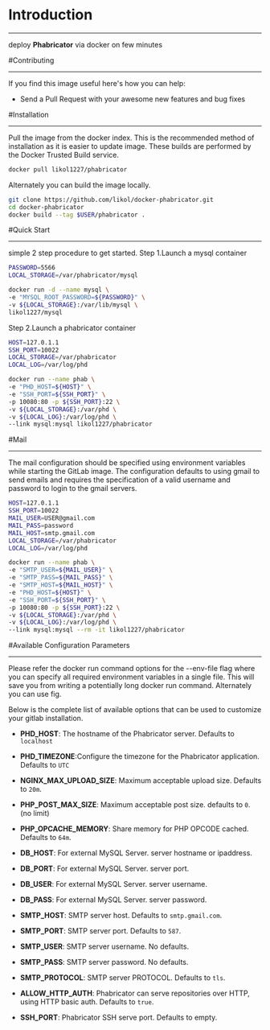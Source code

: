 # Introduction
* * * 

deploy **Phabricator** via docker on few minutes



#Contributing
* * *

If you find this image useful here's how you can help:

* Send a Pull Request with your awesome new features and bug fixes



#Installation
* * *

Pull the image from the docker index. This is the recommended method of installation as it is easier to update image. These builds are performed by the Docker Trusted Build service.

```bash
docker pull likol1227/phabricator
```

Alternately you can build the image locally.

```bash
git clone https://github.com/likol/docker-phabricator.git
cd docker-phabricator
docker build --tag $USER/phabricator .
```

#Quick Start
* * *

simple 2 step procedure to get started.
Step 1.Launch a mysql container

```bash
PASSWORD=5566
LOCAL_STORAGE=/var/phabricator/mysql

docker run -d --name mysql \
-e "MYSQL_ROOT_PASSWORD=${PASSWORD}" \
-v ${LOCAL_STORAGE}:/var/lib/mysql \
likol1227/mysql
```

Step 2.Launch a phabricator container

```bash
HOST=127.0.1.1
SSH_PORT=10022
LOCAL_STORAGE=/var/phabricator
LOCAL_LOG=/var/log/phd

docker run --name phab \
-e "PHD_HOST=${HOST}" \
-e "SSH_PORT=${SSH_PORT}" \
-p 10080:80 -p ${SSH_PORT}:22 \
-v ${LOCAL_STORAGE}:/var/phd \
-v ${LOCAL_LOG}:/var/log/phd \
--link mysql:mysql likol1227/phabricator
```

#Mail
* * *
The mail configuration should be specified using environment variables while starting the GitLab image. The configuration defaults to using gmail to send emails and requires the specification of a valid username and password to login to the gmail servers.

```bash
HOST=127.0.1.1
SSH_PORT=10022
MAIL_USER=USER@gmail.com
MAIL_PASS=password
MAIL_HOST=smtp.gmail.com
LOCAL_STORAGE=/var/phabricator
LOCAL_LOG=/var/log/phd

docker run --name phab \
-e "SMTP_USER=${MAIL_USER}" \
-e "SMTP_PASS=${MAIL_PASS}" \
-e "SMTP_HOST=${MAIL_HOST}" \
-e "PHD_HOST=${HOST}" \
-e "SSH_PORT=${SSH_PORT}" \
-p 10080:80 -p ${SSH_PORT}:22 \
-v ${LOCAL_STORAGE}:/var/phd \
-v ${LOCAL_LOG}:/var/log/phd \
--link mysql:mysql --rm -it likol1227/phabricator
```
#Available Configuration Parameters
* * *
Please refer the docker run command options for the --env-file flag where you can specify all required environment variables in a single file. This will save you from writing a potentially long docker run command. Alternately you can use fig.

Below is the complete list of available options that can be used to customize your gitlab installation.

* **PHD_HOST**: The hostname of the Phabricator server. Defaults to `localhost`

* **PHD_TIMEZONE**:Configure the timezone for the Phabricator application. Defaults to `UTC`

* **NGINX_MAX_UPLOAD_SIZE**: Maximum acceptable upload size. Defaults to `20m`.

* **PHP_POST_MAX_SIZE**: Maximum acceptable post size. defaults to `0`. (no limit)

* **PHP_OPCACHE_MEMORY**: Share memory for PHP OPCODE cached. Defaults to `64m`.

* **DB_HOST**: For external MySQL Server. server hostname or ipaddress.

* **DB_PORT**: For external MySQL Server. server port.

* **DB_USER**: For external MySQL Server. server username.

* **DB_PASS**: For external MySQL Server. server password.

* **SMTP_HOST**: SMTP server host. Defaults to `smtp.gmail.com`.

* **SMTP_PORT**: SMTP server port. Defaults to `587`.

* **SMTP_USER**: SMTP server username. No defaults.

* **SMTP_PASS**: SMTP server password. No defaults.

* **SMTP_PROTOCOL**: SMTP server PROTOCOL. Defaults to `tls`.

* **ALLOW_HTTP_AUTH**: Phabricator can serve repositories over HTTP, using HTTP basic auth. Defaults to `true`.

* **SSH_PORT**: Phabricator SSH serve port. Defaults to empty.
